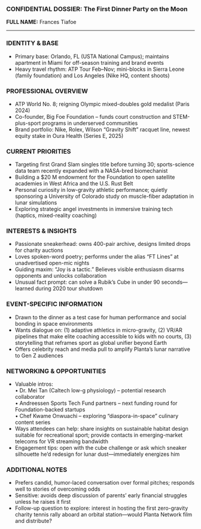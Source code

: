 ### CONFIDENTIAL DOSSIER: The First Dinner Party on the Moon

**FULL NAME:** Frances Tiafoe

---
### IDENTITY & BASE
- Primary base: Orlando, FL (USTA National Campus); maintains apartment in Miami for off-season training and brand events  
- Heavy travel rhythm: ATP Tour Feb–Nov; mini-blocks in Sierra Leone (family foundation) and Los Angeles (Nike HQ, content shoots)

### PROFESSIONAL OVERVIEW
- ATP World No. 8; reigning Olympic mixed-doubles gold medalist (Paris 2024)  
- Co-founder, Big Foe Foundation – funds court construction and STEM-plus-sport programs in underserved communities  
- Brand portfolio: Nike, Rolex, Wilson “Gravity Shift” racquet line, newest equity stake in Oura Health (Series E, 2025)

### CURRENT PRIORITIES
- Targeting first Grand Slam singles title before turning 30; sports-science data team recently expanded with a NASA-bred biomechanist  
- Building a $20 M endowment for the Foundation to open satellite academies in West Africa and the U.S. Rust Belt  
- Personal curiosity in low-gravity athletic performance; quietly sponsoring a University of Colorado study on muscle-fiber adaptation in lunar simulations  
- Exploring strategic angel investments in immersive training tech (haptics, mixed-reality coaching)

### INTERESTS & INSIGHTS
- Passionate sneakerhead: owns 400-pair archive, designs limited drops for charity auctions  
- Loves spoken-word poetry; performs under the alias “FT Lines” at unadvertised open-mic nights  
- Guiding maxim: “Joy is a tactic.” Believes visible enthusiasm disarms opponents and unlocks collaboration  
- Unusual fact prompt: can solve a Rubik’s Cube in under 90 seconds—learned during 2020 tour shutdown

### EVENT-SPECIFIC INFORMATION
- Drawn to the dinner as a test case for human performance and social bonding in space environments  
- Wants dialogue on: (1) adaptive athletics in micro-gravity, (2) VR/AR pipelines that make elite coaching accessible to kids with no courts, (3) storytelling that reframes sport as global unifier beyond Earth  
- Offers celebrity reach and media pull to amplify Planta’s lunar narrative to Gen Z audiences

### NETWORKING & OPPORTUNITIES
- Valuable intros:  
  • Dr. Mei Tan (Caltech low-g physiology) – potential research collaborator  
  • Andreessen Sports Tech Fund partners – next funding round for Foundation-backed startups  
  • Chef Kwame Onwuachi – exploring “diaspora-in-space” culinary content series  
- Ways attendees can help: share insights on sustainable habitat design suitable for recreational sport; provide contacts in emerging-market telecoms for VR streaming bandwidth  
- Engagement tips: open with the cube challenge or ask which sneaker silhouette he’d redesign for lunar dust—immediately energizes him

### ADDITIONAL NOTES
- Prefers candid, humor-laced conversation over formal pitches; responds well to stories of overcoming odds  
- Sensitive: avoids deep discussion of parents’ early financial struggles unless he raises it first  
- Follow-up question to explore: interest in hosting the first zero-gravity charity tennis rally aboard an orbital station—would Planta Network film and distribute?